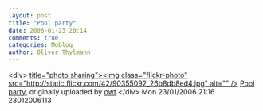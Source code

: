 ```yaml
---
layout: post
title: "Pool party"
date: 2006-01-23 20:14
comments: true
categories: Moblog
author: Oliver Thylmann
---
```



&lt;div&gt;	[ title=&quot;photo sharing&quot;&gt;&lt;img class=&quot;flickr-photo&quot; src=&quot;http://static.flickr.com/42/90355092_26b8db8ed4.jpg&quot; alt=&quot;&quot; /&gt;](http://www.flickr.com/photos/oliver/90355092/)	[Pool party](http://www.flickr.com/photos/oliver/90355092/), originally uploaded by [owt](http://www.flickr.com/people/oliver/).&lt;/div&gt;					Mon 23/01/2006 21:16 23012006113


